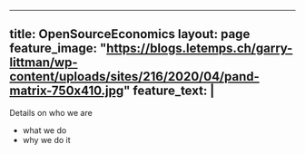 ---
title: OpenSourceEconomics
layout: page
feature_image: "https://blogs.letemps.ch/garry-littman/wp-content/uploads/sites/216/2020/04/pand-matrix-750x410.jpg"
feature_text: |
  ---

Details on who we are

* what we do
* why we do it

